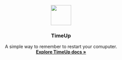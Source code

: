 <p align="center">
  <a href="http://timeup.xyz/">
    <img src="https://timeup.trowlink.com/favicon.ico" width=64 height=64>
  </a>

  <h3 align="center">TimeUp</h3>

  <p align="center">
    A simple way to remember to restart your comuputer.
    <br>
    <a href="https://timeup.trowlink.com/docs/"><strong>Explore TimeUp docs &raquo;</strong></a>
    <br>
  </p>
</p>
